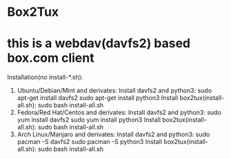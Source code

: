Box2Tux
=======

this is a webdav(davfs2) based box.com client
=======
Installation(no install-*.sh):
1. Ubuntu/Debian/Mint and derivates:
Install davfs2 and python3:
sudo apt-get install davfs2
sudo apt-get install python3
Install box2tux(install-all.sh):
sudo bash install-all.sh
2. Fedora/Red Hat/Centos and derivates:
Install davfs2 and python3:
sudo yum install davfs2
sudo yum install python3
Install box2tux(install-all.sh):
sudo bash install-all.sh
3. Arch Linux/Manjaro and derivates:
Install davfs2 and python3:
sudo pacman -S davfs2
sudo pacman -S python3
Install box2tux(install-all.sh):
sudo bash install-all.sh



